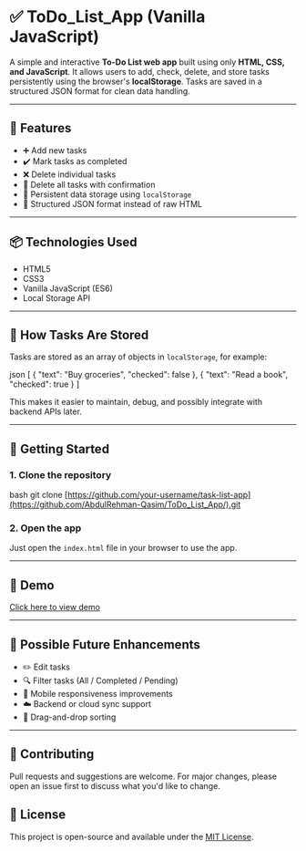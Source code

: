 
# ✅ ToDo_List_App (Vanilla JavaScript)

A simple and interactive **To-Do List web app** built using only **HTML, CSS, and JavaScript**. It allows users to add, check, delete, and store tasks persistently using the browser's **localStorage**. Tasks are saved in a structured JSON format for clean data handling.

---

## 🔧 Features

- ➕ Add new tasks  
- ✔️ Mark tasks as completed  
- ❌ Delete individual tasks  
- 🧹 Delete all tasks with confirmation  
- 💾 Persistent data storage using `localStorage`  
- 📄 Structured JSON format instead of raw HTML

---

## 📦 Technologies Used

- HTML5  
- CSS3  
- Vanilla JavaScript (ES6)  
- Local Storage API

---

## 📁 How Tasks Are Stored

Tasks are stored as an array of objects in `localStorage`, for example:

json
[
  { "text": "Buy groceries", "checked": false },
  { "text": "Read a book", "checked": true }
]


This makes it easier to maintain, debug, and possibly integrate with backend APIs later.

---

## 🚀 Getting Started

### 1. Clone the repository

bash
git clone [https://github.com/your-username/task-list-app](https://github.com/AbdulRehman-Qasim/ToDo_List_App/).git


### 2. Open the app

Just open the `index.html` file in your browser to use the app.

---

## 🧪 Demo

[Click here to view demo]([#](https://todo-list-app-beige-rho.vercel.app/)) 

---

## 📌 Possible Future Enhancements

* ✏️ Edit tasks
* 🔍 Filter tasks (All / Completed / Pending)
* 📲 Mobile responsiveness improvements
* ☁️ Backend or cloud sync support
* 🟰 Drag-and-drop sorting

---

## 🤝 Contributing

Pull requests and suggestions are welcome. For major changes, please open an issue first to discuss what you'd like to change.


## 📜 License

This project is open-source and available under the [MIT License](LICENSE).

